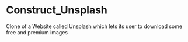 # Construct_Unsplash
Clone of a Website called Unsplash which lets its user to download some free and premium images
